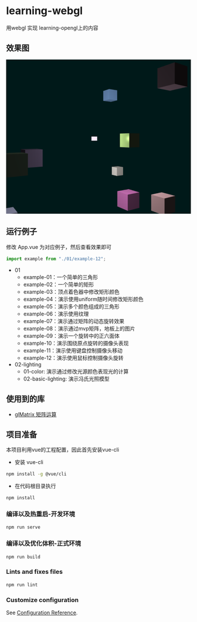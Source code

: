 # learning-webgl

用webgl 实现 learning-opengl上的内容

## 效果图

![02-lighting/02-basic-lighting](./example.png)

## 运行例子

修改 App.vue 为对应例子，然后查看效果即可

```javascript
import example from "./01/example-12";
```

+ 01
  + example-01：一个简单的三角形
  + example-02：一个简单的矩形
  + example-03：顶点着色器中修改矩形颜色
  + example-04：演示使用uniform随时间修改矩形颜色
  + example-05：演示多个颜色组成的三角形
  + example-06：演示使用纹理
  + example-07：演示通过矩阵的动态旋转效果
  + example-08：演示通过mvp矩阵，地板上的图片
  + example-09：演示一个旋转中的正六面体
  + example-10：演示围绕原点旋转的摄像头表现
  + example-11：演示使用键盘控制摄像头移动
  + example-12：演示使用鼠标控制摄像头旋转
+ 02-lighting
  + 01-color: 演示通过修改光源颜色表现光的计算
  + 02-basic-lighting: 演示冯氏光照模型

## 使用到的库

+ [glMatrix 矩阵运算](https://github.com/toji/gl-matrix)

## 项目准备

本项目利用vue的工程配置，因此首先安装vue-cli

+ 安装 vue-cli

```bash
npm install -g @vue/cli
```

+ 在代码根目录执行

```bash
npm install
```

### 编译以及热重启-开发环境

```bash
npm run serve
```

### 编译以及优化体积-正式环境

```bash
npm run build
```

### Lints and fixes files

```bash
npm run lint
```

### Customize configuration

See [Configuration Reference](https://cli.vuejs.org/config/).
